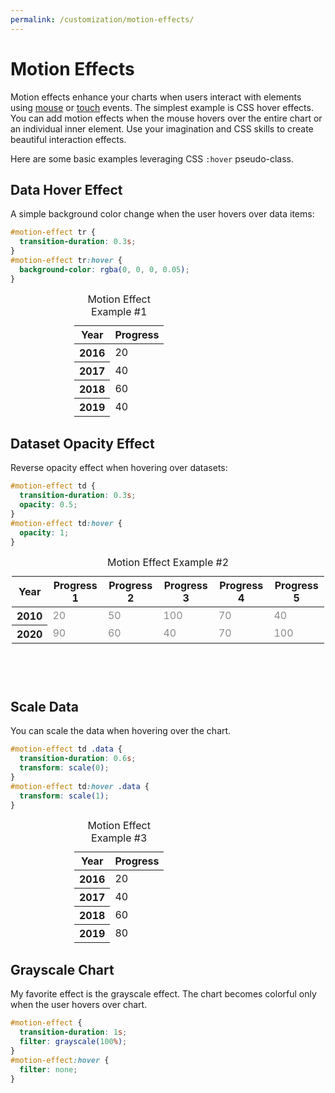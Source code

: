 ```yaml
---
permalink: /customization/motion-effects/
---
```


# Motion Effects

Motion effects enhance your charts when users interact with elements using [mouse](https://developer.mozilla.org/en-US/docs/Web/CSS/:hover) or [touch](https://developer.mozilla.org/en-US/docs/Web/CSS/touch-action) events. The simplest example is CSS hover effects. You can add motion effects when the mouse hovers over the entire chart or an individual inner element. Use your imagination and CSS skills to create beautiful interaction effects.

Here are some basic examples leveraging CSS `:hover` pseudo-class.

## Data Hover Effect

A simple background color change when the user hovers over data items:

```css
#motion-effect tr {
  transition-duration: 0.3s;
}
#motion-effect tr:hover {
  background-color: rgba(0, 0, 0, 0.05);
}
```

<code-example>
<style>
#motion-effect-example-1 {
  height: 200px;
  max-width: 300px;
  margin: 0 auto;
}
#motion-effect-example-1 tr {
  transition-duration: 0.3s;
}
#motion-effect-example-1 tr:hover {
  background-color: rgba(0, 0, 0, 0.05);
}
</style>
<table class="charts-css column show-primary-axis show-5-secondary-axes data-spacing-5 hide-data" id="motion-effect-example-1">

  <caption> Motion Effect Example #1 </caption>

  <thead>
    <tr>
      <th scope="col"> Year </th>
      <th scope="col"> Progress </th>
    </tr>
  </thead>

  <tbody>
    <tr>
      <th scope="row"> 2016 </th>
      <td style="--size: 0.2"> <span class="data"> 20 </span> </td>
    </tr>
    <tr>
      <th scope="row"> 2017 </th>
      <td style="--size: 0.4"> <span class="data"> 40 </span> </td>
    </tr>
    <tr>
      <th scope="row"> 2018 </th>
      <td style="--size: 0.6"> <span class="data"> 60 </span> </td>
    </tr>
    <tr>
      <th scope="row"> 2019 </th>
      <td style="--size: 0.4"> <span class="data"> 40 </span> </td>
    </tr>
    <tr>
      <th scope="row"> 2020 </th>
      <td style="--size: 0.2"> <span class="data"> 20 </span> </td>
    </tr>
  </tbody>

</table>
</code-example>

## Dataset Opacity Effect

Reverse opacity effect when hovering over datasets:

```css
#motion-effect td {
  transition-duration: 0.3s;
  opacity: 0.5;
}
#motion-effect td:hover {
  opacity: 1;
}
```

<code-example>
<style>
#motion-effect-example-2 {
  height: 200px;
  max-width: 500px;
  margin: 0 auto;
}
#motion-effect-example-2 td {
  transition-duration: 0.3s;
  opacity: 0.5;
}
#motion-effect-example-2 td:hover {
  opacity: 1;
}
</style>
<table class="charts-css column multiple show-primary-axis show-data-axes data-spacing-20 hide-data" id="motion-effect-example-2">

  <caption> Motion Effect Example #2 </caption>

  <thead>
    <tr>
      <th scope="col"> Year </th>
      <th scope="col"> Progress 1 </th>
      <th scope="col"> Progress 2 </th>
      <th scope="col"> Progress 3 </th>
      <th scope="col"> Progress 4 </th>
      <th scope="col"> Progress 5 </th>
    </tr>
  </thead>

  <tbody>
    <tr>
      <th scope="row"> 2010 </th>
      <td style="--size: 0.2;"> <span class="data"> 20 </span> </td>
      <td style="--size: 0.5;"> <span class="data"> 50 </span> </td>
      <td style="--size: 1.0;"> <span class="data"> 100 </span> </td>
      <td style="--size: 0.7;"> <span class="data"> 70 </span> </td>
      <td style="--size: 0.4;"> <span class="data"> 40 </span> </td>
    </tr>
    <tr>
      <th scope="row"> 2020 </th>
      <td style="--size: 0.9;"> <span class="data"> 90 </span> </td>
      <td style="--size: 0.6;"> <span class="data"> 60 </span> </td>
      <td style="--size: 0.4;"> <span class="data"> 40 </span> </td>
      <td style="--size: 0.7;"> <span class="data"> 70 </span> </td>
      <td style="--size: 1.0;"> <span class="data"> 100 </span> </td>
    </tr>
  </tbody>

</table>
</code-example>

## Scale Data

You can scale the data when hovering over the chart.

```css
#motion-effect td .data {
  transition-duration: 0.6s;
  transform: scale(0);
}
#motion-effect td:hover .data {
  transform: scale(1);
}
```

<code-example>
<style>
#motion-effect-example-3 {
  height: 200px;
  max-width: 300px;
  margin: 0 auto;
}
#motion-effect-example-3 td .data {
  transition-duration: 0.6s;
  transform: scale(0);
}
#motion-effect-example-3 td:hover .data {
  transform: scale(1);
}
</style>
<table class="charts-css column show-primary-axis show-5-secondary-axes data-spacing-5" id="motion-effect-example-3">

  <caption> Motion Effect Example #3 </caption>

  <thead>
    <tr>
      <th scope="col"> Year </th>
      <th scope="col"> Progress </th>
    </tr>
  </thead>

  <tbody>
    <tr>
      <th scope="row"> 2016 </th>
      <td style="--size: 0.2"> <span class="data"> 20 </span> </td>
    </tr>
    <tr>
      <th scope="row"> 2017 </th>
      <td style="--size: 0.4"> <span class="data"> 40 </span> </td>
    </tr>
    <tr>
      <th scope="row"> 2018 </th>
      <td style="--size: 0.6"> <span class="data"> 60 </span> </td>
    </tr>
    <tr>
      <th scope="row"> 2019 </th>
      <td style="--size: 0.8"> <span class="data"> 80 </span> </td>
    </tr>
    <tr>
      <th scope="row"> 2020 </th>
      <td style="--size: 1.0"> <span class="data"> 100 </span> </td>
    </tr>
  </tbody>

</table>
</code-example>

## Grayscale Chart


My favorite effect is the grayscale effect. The chart becomes colorful only when the user hovers over chart.

```css
#motion-effect {
  transition-duration: 1s;
  filter: grayscale(100%);
}
#motion-effect:hover {
  filter: none;
}
```

<code-example>
<style>
#motion-effect-example-4 {
  height: 200px;
  max-width: 300px;
  margin: 0 auto;
  transition-duration: 1s;
  filter: grayscale(100%);
}
#motion-effect-example-4:hover {
  filter: none;
}
</style>
<table class="charts-css column show-primary-axis show-5-secondary-axes data-spacing-10 hide-data" id="motion-effect-example-4">

  <caption> Motion Effect Example #4 </caption>

  <thead>
    <tr>
      <th scope="col"> Year </th>
      <th scope="col"> Progress </th>
    </tr>
  </thead>

  <tbody>
    <tr>
      <th scope="row"> 2016 </th>
      <td style="--size: 0.2"> <span class="data"> 20 </span> </td>
    </tr>
    <tr>
      <th scope="row"> 2017 </th>
      <td style="--size: 0.4"> <span class="data"> 40 </span> </td>
    </tr>
    <tr>
      <th scope="row"> 2018 </th>
      <td style="--size: 0.6"> <span class="data"> 60 </span> </td>
    </tr>
    <tr>
      <th scope="row"> 2019 </th>
      <td style="--size: 0.8"> <span class="data"> 80 </span> </td>
    </tr>
    <tr>
      <th scope="row"> 2020 </th>
      <td style="--size: 1.0"> <span class="data"> 100 </span> </td>
    </tr>
  </tbody>

</table>
</code-example>
